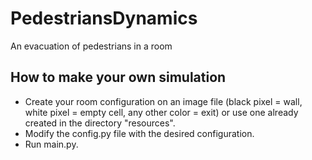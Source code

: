 # PedestriansDynamics
An evacuation of pedestrians in a room

## How to make your own simulation

- Create your room configuration on an image file (black pixel = wall, white pixel = empty cell, any other color = exit) or use one already created in the directory "resources".
- Modify the config.py file with the desired configuration.
- Run main.py.
